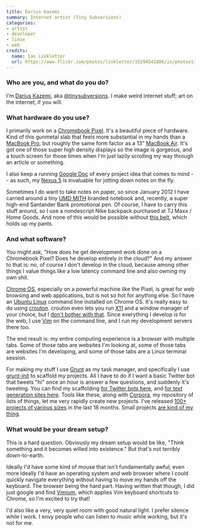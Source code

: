 ```yaml
---
title: Darius Kazemi
summary: Internet artist (Tiny Subversions)
categories:
- artist
- developer
- linux
- web
credits:
  name: Ian Linkletter
  url: https://www.flickr.com/photos/linkletter/15294541806/in/photostream/
---
```


### Who are you, and what do you do?

I'm [Darius Kazemi](http://tinysubversions.com/ "Darius' website."), aka [@tinysubversions](http://twitter.com/tinysubversions "Darius' Twitter account."). I make weird internet stuff; art on the internet, if you will.

### What hardware do you use?

I primarily work on a [Chromebook Pixel][chromebook-pixel]. It's a beautiful piece of hardware. Kind of this gunmetal slab that feels more substantial in my hands than a [MacBook Pro][macbook-pro], but roughly the same form factor as a 13" [MacBook Air][macbook-air]. It's got one of those super high density displays so the image is gorgeous, and a touch screen for those times when I'm just lazily scrolling my way through an article or something.

I also keep a running [Google Doc][google-docs] of every project idea that comes to mind -- as such, my [Nexus 5][nexus-5] is invaluable for jotting down notes on the fly.

Sometimes I do want to take notes on paper, so since January 2012 I have carried around a tiny [UMD MITH](http://mith.umd.edu/ "The Maryland Institute for Technology in the Humanities.") branded notebook and, recently, a super high-end Santander Bank promotional pen. Of course, I have to carry this stuff around, so I use a nondescript Nike backpack purchased at TJ Maxx / Home Goods. And none of this would be possible without [this belt](http://www.target.com/p/merona-men-s-belt-brown-with-silver-buckle/-/A-10218913 "Darius' belt."), which holds up my pants.

### And what software?

You might ask, "How does he get development work done on a Chromebook Pixel? Does he develop entirely in the cloud?" And my answer to that is: no, of course I don't develop in the cloud, because among other things I value things like a low latency command line and also owning my own shit.

[Chrome OS][chrome-os], especially on a powerful machine like the Pixel, is great for web browsing and web applications, but is not so hot for anything else. So I have an [Ubuntu Linux][ubuntu] command line installed on Chrome OS. It's really easy to do using [crouton][]. crouton even lets you run [X11][xfree86] and a window manager of your choice, but I [don't bother with that](https://github.com/dnschneid/crouton#i-dont-always-use-linux-but-when-i-do-i-use-cli "The crouton instructions for installing just command-line tools."). Since everything I develop is for the web, I use [Vim][] on the command line, and I run my development servers there too.

The end result is: my entire computing experience is a browser with multiple tabs. Some of those tabs are websites I'm looking at, some of those tabs are websites I'm developing, and some of those tabs are a Linux terminal session.

For making my stuff I use [Grunt][] as my task manager, and specifically I use [grunt-init][] to scaffold my projects. All I have to do if I want a basic Twitter bot that tweets "hi" once an hour is answer a few questions, and suddenly it's tweeting. You can find my scaffolding [for Twitter bots here][grunt-init-twitter-bot], and [for text generation sites here][grunt-init-textgen]. Tools like these, along with [Corpora][], my repository of lists of things, let me very rapidly create new projects. I've released [100+ projects of various sizes](http://tinysubversions.com/projects/ "Darius' projects.") in the last 18 months. Small projects [are kind of my thing](http://tinysubversions.com/2014/05/thoughts-on-small-projects/ "Darius' post on small projects.").

### What would be your dream setup?

This is a hard question. Obviously my dream setup would be like, "Think something and it becomes willed into existence." But that's not terribly down-to-earth.

Ideally I'd have some kind of mouse that isn't fundamentally awful; even more ideally I'd have an operating system and web browser where I could quickly navigate everything without having to move my hands off the keyboard. The browser being the hard part. Having written that though, I did just google and find [Vimium][], which applies Vim keyboard shortcuts to Chrome, so I'm excited to try that!

I'd also like a very, very quiet room with good natural light. I prefer silence while I work. I envy people who can listen to music while working, but it's not for me.

[chromebook-pixel]: https://www.google.com/intl/en-US/chrome/devices/google-chromebook-pixel/ "A PC laptop with a Retina display."
[macbook-air]: https://www.apple.com/macbook-air/ "A very thin laptop."
[macbook-pro]: https://www.apple.com/macbook-pro/ "A laptop."
[nexus-5]: http://www.google.com/nexus/5/ "An Android smartphone."
[chrome-os]: https://en.wikipedia.org/wiki/Chrome_OS "A Linux distribution for running web applications."
[corpora]: https://github.com/dariusk/corpora "A data corpus collection."
[crouton]: https://github.com/dnschneid/crouton "A set of scripts to generate a chroot in Chrome OS."
[google-docs]: https://en.wikipedia.org/wiki/Google_Docs "A web-based office suite."
[grunt-init-textgen]: https://github.com/dariusk/grunt-init-textgen "A grunt-init template for generating text."
[grunt-init-twitter-bot]: https://github.com/dariusk/grunt-init-twitter-bot "A grunt-init template for a Twitter bot."
[grunt-init]: https://gruntjs.com/project-scaffolding "A command-line tool for creating new projects."
[grunt]: https://gruntjs.com/ "A task runner."
[ubuntu]: https://www.ubuntu.com/ "A Unix distribution."
[vim]: http://www.vim.org/ "A command-line text editor."
[vimium]: https://chrome.google.com/webstore/detail/vimium/dbepggeogbaibhgnhhndojpepiihcmeb "A Chrome extension that adds vim-like hotkeys."
[xfree86]: http://www.xfree86.org/ "An open-source window system."
